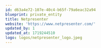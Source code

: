 ```yaml
---
id: d63a4e72-107e-40c4-b65f-79a6eac32a94
blueprint: private_entity
title: Netpresenter
website: 'https://www.netpresenter.com/'
updated_by: 1
updated_at: 1719244510
logo: logos/netpresenter_logo.jpeg
---
```

